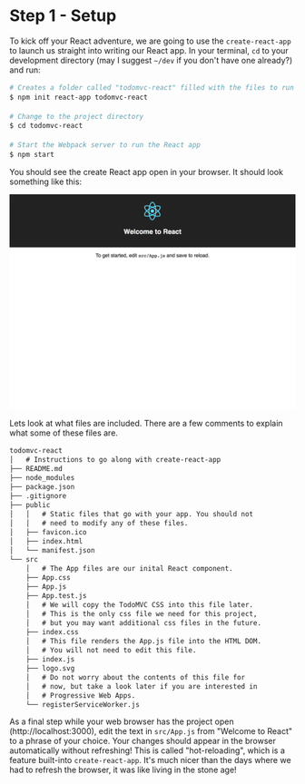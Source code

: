 # Step 1 - Setup

To kick off your React adventure, we are going to use the `create-react-app` to launch us straight into writing our React app. In your terminal, `cd` to your development directory (may I suggest `~/dev` if you don't have one already?) and run:

```bash
# Creates a folder called "todomvc-react" filled with the files to run your React app
$ npm init react-app todomvc-react

# Change to the project directory
$ cd todomvc-react

# Start the Webpack server to run the React app
$ npm start
```

You should see the create React app open in your browser. It should look something like this:

![Screenshot of the initial create-react-app webpage](screenshots/step01--01.png)

Lets look at what files are included. There are a few comments to explain what some of these files are.

```
todomvc-react
│   # Instructions to go along with create-react-app
├── README.md
├── node_modules
├── package.json
├── .gitignore
├── public
│   │   # Static files that go with your app. You should not
│   │   # need to modify any of these files.
│   ├── favicon.ico
│   ├── index.html
│   └── manifest.json
└── src
    │   # The App files are our inital React component.
    ├── App.css
    ├── App.js
    ├── App.test.js
    │   # We will copy the TodoMVC CSS into this file later.
    │   # This is the only css file we need for this project,
    │   # but you may want additional css files in the future.
    ├── index.css
    │   # This file renders the App.js file into the HTML DOM.
    │   # You will not need to edit this file.
    ├── index.js
    ├── logo.svg
    │   # Do not worry about the contents of this file for
    │   # now, but take a look later if you are interested in
    │   # Progressive Web Apps.
    └── registerServiceWorker.js
```

As a final step while your web browser has the project open (http://localhost:3000), edit the text in `src/App.js` from "Welcome to React" to a phrase of your choice. Your changes should appear in the browser automatically without refreshing! This is called "hot-reloading", which is a feature built-into `create-react-app`. It's much nicer than the days where we had to refresh the browser, it was like living in the stone age!
